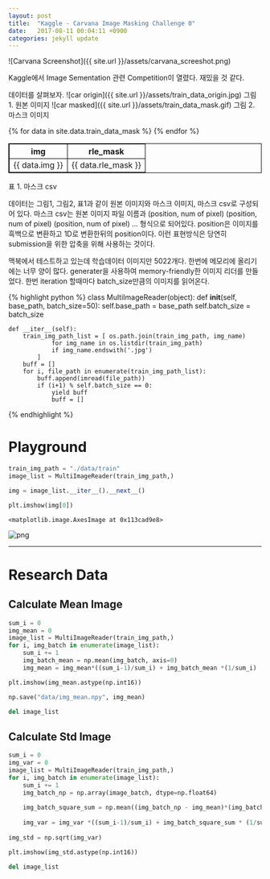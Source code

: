 ```yaml
---
layout: post
title:  "Kaggle - Carvana Image Masking Challenge 0"
date:   2017-08-11 00:04:11 +0900
categories: jekyll update
---
```


![Carvana Screenshot]({{ site.url }}/assets/carvana_screeshot.png)

Kaggle에서 Image Sementation 관련 Competition이 열렸다. 재밌을 것 같다. 

데이터를 살펴보자. 
![car origin]({{ site.url }}/assets/train_data_origin.jpg)
그림 1. 원본 이미지
![car masked]({{ site.url }}/assets/train_data_mask.gif)
그림 2. 마스크 이미지

<style>
table {
    border-collapse: collapse;
}

table, th, td {
    border: 1px solid black;
}
</style>
<table style="border : 1px solid black;">
    <thead>
        <tr>
            <th>img</th>
            <th>rle_mask</th>
        </tr>
    </thead>
    <tbody>
    {% for data in site.data.train_data_mask %}
        <tr>
            <td>{{ data.img }}</td>
            <td>{{ data.rle_mask }}</td>
        </tr>
    {% endfor %}
    </tbody>
</table>
표 1. 마스크 csv

데이터는 그림1, 그림2, 표1과 같이 원본 이미지와 마스크 이미지, 마스크 csv로 구성되어 있다. 마스크 csv는 원본 이미지 파일 이름과 (position, num of pixel) (position, num of pixel) (position, num of pixel) ... 형식으로 되어있다. position은 이미지를 흑백으로 변환하고 1D로 변환한뒤의 position이다. 이런 표현방식은 당연히 submission을 위한 압축을 위해 사용하는 것이다.

맥북에서 테스트하고 있는데 학습데이터 이미지만 5022개다. 한번에 메모리에 올리기에는 너무 양이 많다. generater을 사용하여 memory-friendly한 이미지 리더를 만들었다. 한번 iteration 할때마다 batch_size만큼의 이미지를 읽어온다. 

{% highlight python %}
class MultiImageReader(object):
    def __init__(self, base_path, batch_size=50):
        self.base_path = base_path
        self.batch_size = batch_size 
        
    def __iter__(self):
        train_img_path_list = [ os.path.join(train_img_path, img_name)
                for img_name in os.listdir(train_img_path)
                if img_name.endswith('.jpg')
            ]
        buff = []
        for i, file_path in enumerate(train_img_path_list):
            buff.append(imread(file_path))
            if (i+1) % self.batch_size == 0:
                yield buff
                buff = []
{% endhighlight %}

# Playground

```python
train_img_path = "./data/train"
image_list = MultiImageReader(train_img_path,)
```

```python
img = image_list.__iter__().__next__()
```

```python
plt.imshow(img[0])
```
    <matplotlib.image.AxesImage at 0x113cad9e8>
![png](output_8_1.png)


- - -

# Research Data

## Calculate Mean Image


```python
sum_i = 0
img_mean = 0
image_list = MultiImageReader(train_img_path,)
for i, img_batch in enumerate(image_list):
    sum_i += 1
    img_batch_mean = np.mean(img_batch, axis=0)
    img_mean = img_mean*((sum_i-1)/sum_i) + img_batch_mean *(1/sum_i)
```


```python
plt.imshow(img_mean.astype(np.int16))
```


```python
np.save("data/img_mean.npy", img_mean)
```


```python
del image_list
```

## Calculate Std Image


```python
sum_i = 0
img_var = 0
image_list = MultiImageReader(train_img_path,)
for i, img_batch in enumerate(image_list):
    sum_i += 1
    img_batch_np = np.array(image_batch, dtype=np.float64)
    
    img_batch_square_sum = np.mean((img_batch_np - img_mean)*(img_batch_np - img_mean), axis=0)
    
    img_var = img_var *((sum_i-1)/sum_i) + img_batch_square_sum * (1/sum_i)
    
img_std = np.sqrt(img_var)
```


```python
plt.imshow(img_std.astype(np.int16))
```


```python
del image_list
```
